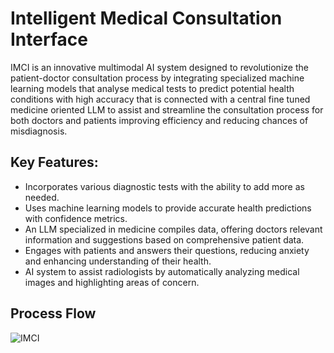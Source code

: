 # Intelligent Medical Consultation Interface

IMCI is an innovative multimodal AI system designed to revolutionize the patient-doctor consultation process by integrating specialized machine learning models that analyse medical tests to predict potential health conditions with high accuracy that is connected with a central fine tuned medicine oriented LLM to assist and streamline the consultation process for both doctors and patients improving efficiency and reducing chances of misdiagnosis.

## Key Features:
- Incorporates various diagnostic tests with the ability to add more as needed.
- Uses machine learning models to provide accurate health predictions with 
confidence metrics.
- An LLM specialized in medicine compiles data, offering doctors relevant 
information and suggestions based on comprehensive patient data.
- Engages with patients and answers their questions, reducing anxiety and 
enhancing understanding of their health.
- AI system to assist radiologists by automatically analyzing medical images and 
highlighting areas of concern.

## Process Flow
<a>
    <img alt="IMCI" title="IMCI" src="https://github.com/user-attachments/assets/9a3308f9-8e0b-448d-af7b-d73e3b89d3cc">
</a>
